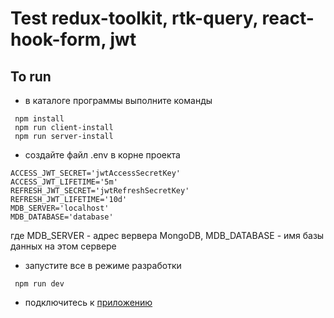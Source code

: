 # Test redux-toolkit, rtk-query, react-hook-form, jwt

## To run

- в каталоге программы выполните команды
```
 npm install
 npm run client-install
 npm run server-install
```
- создайте файл .env в корне проекта
```
ACCESS_JWT_SECRET='jwtAccessSecretKey'
ACCESS_JWT_LIFETIME='5m'
REFRESH_JWT_SECRET='jwtRefreshSecretKey'
REFRESH_JWT_LIFETIME='10d'
MDB_SERVER='localhost'
MDB_DATABASE='database'
```
где MDB_SERVER - адрес вервера MongoDB, 
    MDB_DATABASE - имя базы данных на этом сервере

- запустите все в режиме разработки
```
 npm run dev
```
- подключитесь к [приложению](http://localhost:3000)